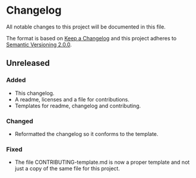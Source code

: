 # Changelog
All notable changes to this project will be documented in this file.

The format is based on [Keep a Changelog][1] and this project adheres to 
[Semantic Versioning 2.0.0][2].

## Unreleased

### Added

* This changelog.
* A readme, licenses and a file for contributions.
* Templates for readme, changelog and contributing.

### Changed

* Reformatted the changelog so it conforms to the template.

### Fixed

* The file CONTRIBUTING-template.md is now a proper template and not just a 
copy of the same file for this project.


[1]: https://keepachangelog.com/en/1.0.0/
[2]: https://semver.org/
